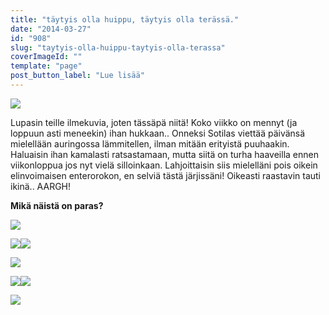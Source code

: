 ```yaml
---
title: "täytyis olla huippu, täytyis olla terässä."
date: "2014-03-27"
id: "908"
slug: "taytyis-olla-huippu-taytyis-olla-terassa"
coverImageId: ""
template: "page"
post_button_label: "Lue lisää"
---
```


[![](/images/IMG_0054_.png)](http://1.bp.blogspot.com/-pzzeTWzf9pk/UzRTLpYj8BI/AAAAAAAAIMY/t-_sNWKGs7I/s1600/IMG_0054_.png)

  

Lupasin teille ilmekuvia, joten tässäpä niitä! Koko viikko on mennyt (ja loppuun asti meneekin) ihan hukkaan.. Onneksi Sotilas viettää päivänsä mielellään auringossa lämmitellen, ilman mitään erityistä puuhaakin. Haluaisin ihan kamalasti ratsastamaan, mutta siitä on turha haaveilla ennen viikonloppua jos nyt vielä silloinkaan. Lahjoittaisin siis mielelläni pois oikein elinvoimaisen enterorokon, en selviä tästä järjissäni! Oikeasti raastavin tauti ikinä.. AARGH!

  

**Mikä näistä on paras?**

  

[![](/images/IMG_0235i.JPG)](http://2.bp.blogspot.com/-6EIzzfhF4KA/UzR8JN0ZqGI/AAAAAAAAINY/2VfjBWYNEEs/s1600/IMG_0235i.JPG)

  

[![](/images/IMG_0077.JPG)](http://1.bp.blogspot.com/-nMZJdrmzJfs/UzRTLuRd9-I/AAAAAAAAIMQ/bcWxa28pKb4/s1600/IMG_0077.JPG)[![](/images/IMG_0131.JPG)](http://4.bp.blogspot.com/-nn_syPkmVLQ/UzRTLsU-UZI/AAAAAAAAIMU/vwsxyrh3cj0/s1600/IMG_0131.JPG)

  

[![](/images/IMG_0010_.png)](http://3.bp.blogspot.com/-PFamW6uIMM0/UzR7uYXjn3I/AAAAAAAAINA/DtanAtNfFto/s1600/IMG_0010_.png)

  

[![](/images/IMG_0152.JPG)](http://3.bp.blogspot.com/-m2o7ukJBvtc/UzR8BCr_taI/AAAAAAAAINQ/ZeDzuTpvsW8/s1600/IMG_0152.JPG)[![](/images/IMG_0039.JPG)](http://1.bp.blogspot.com/-qT4MStpGnmk/UzRPMe1X16I/AAAAAAAAIMA/CFCFiKz6TBM/s1600/IMG_0039.JPG)

  

[![](/images/IMG_0145.JPG)](http://2.bp.blogspot.com/-aUVX0cWkbI8/UzR-PinDW4I/AAAAAAAAIN0/9s2aEh-IjT4/s1600/IMG_0145.JPG)
